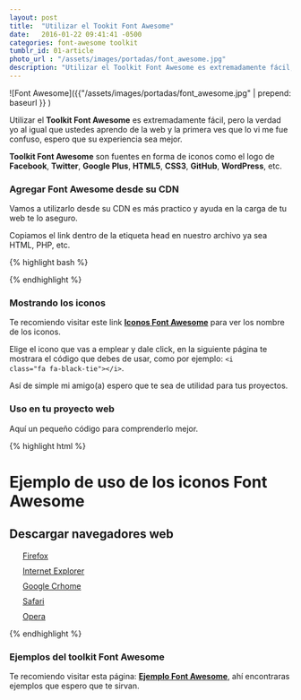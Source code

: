 ```yaml
---
layout: post
title:  "Utilizar el Tookit Font Awesome"
date:   2016-01-22 09:41:41 -0500
categories: font-awesome toolkit
tumblr_id: 01-article
photo_url : "/assets/images/portadas/font_awesome.jpg"
description: "Utilizar el Toolkit Font Awesome es extremadamente fácil, pero la verdad yo al igual que ustedes aprendo de la web y la primera ves que lo vi me fue confuso, espero que su experiencia sea mejor..."
---
```

![Font Awesome]({{"/assets/images/portadas/font_awesome.jpg" | prepend: baseurl }} )

Utilizar el **Toolkit Font Awesome** es extremadamente fácil, pero la verdad yo al igual que ustedes aprendo de la web y la primera ves que lo vi me fue confuso, espero que su experiencia sea mejor.

**Toolkit Font Awesome** son fuentes en forma de iconos como  el logo de **Facebook**, **Twitter**, **Google Plus**, **HTML5**, **CSS3**, **GitHub**, **WordPress**, etc.

### Agregar Font Awesome desde su CDN

Vamos a utilizarlo desde su CDN es más practico y ayuda en la carga de tu web te lo aseguro.

Copiamos el link dentro de la etiqueta head en nuestro archivo ya sea HTML, PHP, etc.

{% highlight bash %}
<link rel="stylesheet" href="https://maxcdn.bootstrapcdn.com/font-awesome/4.4.0/css/font-awesome.min.css">
{% endhighlight %}

### Mostrando los iconos

Te recomiendo visitar este link **<a class="btn btn-link" href="https://fortawesome.github.io/Font-Awesome/icons/" target="_blank">Iconos Font Awesome</a>** para ver los nombre de los iconos.

Elige el icono que vas a emplear y dale click, en la siguiente página te mostrara el código que debes de usar, como por ejemplo: <code>&#60;i class="fa fa-black-tie"&#62;&#60;/i&#62;</code>.

Así de simple mi amigo(a) espero que te sea de utilidad para tus proyectos.

### Uso en tu proyecto web

Aquí un pequeño código para comprenderlo mejor.

{% highlight html %}
<!DOCTYPE html>
<html lang="es-PE">
<head>
<meta charset="UTF-8">
<title>Uso de Font Awesome</title>
<!-- link de font awesome-->
<link rel="stylesheet" href="https://maxcdn.bootstrapcdn.com/font-awesome/4.4.0/css/font-awesome.min.css">
<style>
  ul{ list-style-type: none;}
  ul li{ margin-bottom: 10px;}
  .fa{ color:tomato;}
</style>
</head>
<body>
<h1>Ejemplo de uso de los iconos Font Awesome</h1>
<h2>Descargar navegadores web</h2>
<ul>
  <li><i class="fa fa-firefox fa-2x"></i> <a href="#">Firefox</a></li>
  <li><i class="fa fa-internet-explorer fa-2x"></i> <a href="#">Internet Explorer</a></li>
  <li><i class="fa fa-chrome fa-2x"></i> <a href="#">Google Crhome</a></li>
  <li><i class="fa fa-safari fa-2x"></i> <a href="#">Safari</a></li>
  <li><i class="fa fa-opera fa-2x"></i> <a href="#">Opera</a></li>
</ul>
</body>
</html>
{% endhighlight %}

### Ejemplos del toolkit Font Awesome

Te recomiendo visitar esta página: <a class="btn btn-link" href="http://fortawesome.github.io/Font-Awesome/examples/" target="_blank">**Ejemplo Font Awesome**</a>, ahí encontraras ejemplos que espero que te sirvan.